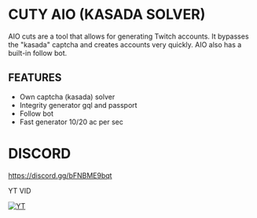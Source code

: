 # CUTY AIO (KASADA SOLVER)
AIO cuts are a tool that allows for generating Twitch accounts. It bypasses the "kasada" captcha and creates accounts very quickly. AIO also has a built-in follow bot.

## FEATURES
- Own captcha (kasada) solver
- Integrity generator gql and passport
- Follow bot
- Fast generator 10/20 ac per sec

# DISCORD
https://discord.gg/bFNBME9bqt

YT VID

[![YT](https://i.ytimg.com/vi/-u3WLEoAsd0/hqdefault.jpg?sqp=-oaymwE2CNACELwBSFXyq4qpAygIARUAAIhCGAFwAcABBvABAfgB_gmAAtAFigIMCAAQARhLIF4oZTAP&rs=AOn4CLBPKkml-139fg0TniceXSWGGQ0UPw)](https://www.youtube.com/watch?v=-u3WLEoAsd0&ab_channel=oxyn "CUTY TOP")

